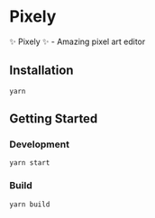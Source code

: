 # Pixely

:sparkles: Pixely :sparkles: - Amazing pixel art editor

## Installation

```
yarn
```

## Getting Started

### Development

```
yarn start
```

### Build

```
yarn build
```